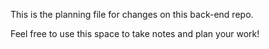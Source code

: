 This is the planning file for changes on this back-end repo.

Feel free to use this space to take notes and plan your work!
